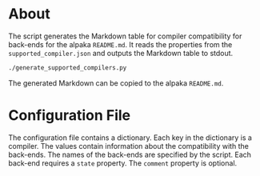 # About

The script generates the Markdown table for compiler compatibility for back-ends for the alpaka `README.md`. It reads the properties from the `supported_compiler.json` and outputs the Markdown table to stdout.

```bash
./generate_supported_compilers.py
```

The generated Markdown can be copied to the alpaka `README.md`.

# Configuration File

The configuration file contains a dictionary. Each key in the dictionary is a compiler. The values contain information about the compatibility with the back-ends. The names of the back-ends are specified by the script. Each back-end requires a `state` property. The `comment` property is optional.
